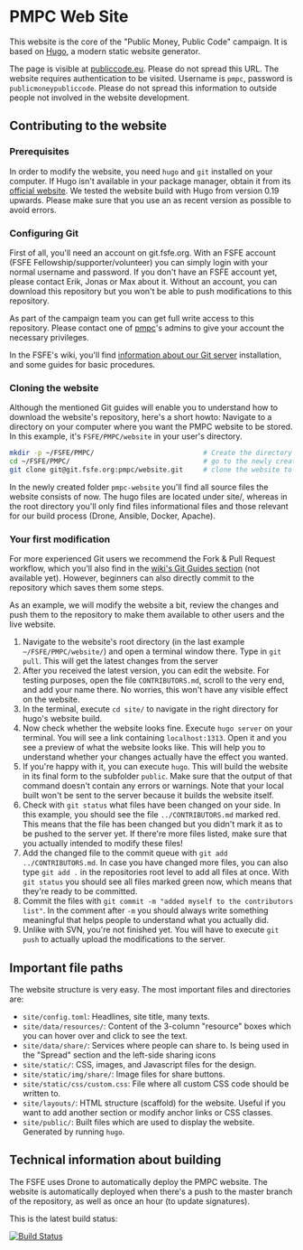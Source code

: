 # PMPC Web Site

This website is the core of the "Public Money, Public Code" campaign. It is based on [Hugo](https://gohugo.io/), a modern static website generator.

The page is visible at [publiccode.eu](https://publiccode.eu). Please do not spread this URL. The website requires authentication to be visited. Username is `pmpc`, password is `publicmoneypubliccode`. Please do not spread this information to outside people not involved in the website development.

## Contributing to the website

### Prerequisites

In order to modify the website, you need `hugo` and `git` installed on your computer. If Hugo isn't available in your package manager, obtain it from its [official website](https://gohugo.io). We tested the website build with Hugo from version 0.19 upwards. Please make sure that you use an as recent version as possible to avoid errors.

### Configuring Git

First of all, you'll need an account on git.fsfe.org. With an FSFE account (FSFE Fellowship/supporter/volunteer) you can simply login with your normal username and password. If you don't have an FSFE account yet, please contact Erik, Jonas or Max about it. Without an account, you can download this repository but you won't be able to push modifications to this repository.

As part of the campaign team you can get full write access to this repository. Please contact one of [pmpc](https://git.fsfe.org/pmpc)'s admins to give your account the necessary privileges.

In the FSFE's wiki, you'll find [information about our Git server](https://wiki.fsfe.org/TechDocs/Git) installation, and some guides for basic procedures.

### Cloning the website

Although the mentioned Git guides will enable you to understand how to download the website's repository, here's a short howto: Navigate to a directory on your computer where you want the PMPC website to be stored. In this example, it's `FSFE/PMPC/website` in your user's directory.

```sh
mkdir -p ~/FSFE/PMPC/                           # Create the directory if it doesn't exist yet
cd ~/FSFE/PMPC/                                 # go to the newly created PMPC directory
git clone git@git.fsfe.org:pmpc/website.git     # clone the website to the folder website
```

In the newly created folder `pmpc-website` you'll find all source files the website consists of now. The hugo files are located under site/, whereas in the root directory you'll only find files informational files and those relevant for our build process (Drone, Ansible, Docker, Apache).

### Your first modification

For more experienced Git users we recommend the Fork & Pull Request workflow, which you'll also find in the [wiki's Git Guides section](https://wiki.fsfe.org/TechDocs/Git#Guides_on_specific_actions) (not available yet). However, beginners can also directly commit to the repository which saves them some steps.

As an example, we will modify the website a bit, review the changes and push them to the repository to make them available to other users and the live website.

1. Navigate to the website's root directory (in the last example `~/FSFE/PMPC/website/`) and open a terminal window there. Type in `git pull`. This will get the latest changes from the server
2. After you received the latest version, you can edit the website. For testing purposes, open the file `CONTRIBUTORS.md`, scroll to the very end, and add your name there. No worries, this won't have any visible effect on the website.
3. In the terminal, execute `cd site/` to navigate in the right directory for hugo's website build.
4. Now check whether the website looks fine. Execute `hugo server` on your terminal. You will see a link containing `localhost:1313`. Open it and you see a preview of what the website looks like. This will help you to understand whether your changes actually have the effect you wanted.
5. If you're happy with it, you can execute `hugo`. This will build the website in its final form to the subfolder `public`. Make sure that the output of that command doesn't contain any errors or warnings. Note that your local built won't be sent to the server because it builds the website itself.
6. Check with `git status` what files have been changed on your side. In this example, you should see the file `../CONTRIBUTORS.md` marked red. This means that the file has been changed but you didn't mark it as to be pushed to the server yet. If there're more files listed, make sure that you actually intended to modify these files!
7. Add the changed file to the commit queue with `git add ../CONTRIBUTORS.md`. In case you have changed more files, you can also type `git add .` in the repositories root level to add all files at once. With `git status` you should see all files marked green now, which means that they're ready to be committed.
8. Commit the files with `git commit -m "added myself to the contributors list"`. In the comment after `-m` you should always write something meaningful that helps people to understand what you actually did.
9. Unlike with SVN, you're not finished yet. You will have to execute `git push` to actually upload the modifications to the server.


## Important file paths

The website structure is very easy. The most important files and directories are:

- `site/config.toml`: Headlines, site title, many texts.
- `site/data/resources/`: Content of the 3-column "resource" boxes which you can hover over and click to see the text.
- `site/data/share/`: Services where people can share to. Is being used in the "Spread" section and the left-side sharing icons
- `site/static/`: CSS, images, and Javascript files for the design.
- `site/static/img/share/`: Image files for share buttons.
- `site/static/css/custom.css`: File where all custom CSS code should be written to.
- `site/layouts/`: HTML structure (scaffold) for the website. Useful if you want to add another section or modify anchor links or CSS classes.
- `site/public/`: Built files which are used to display the website. Generated by running `hugo`.

## Technical information about building

The FSFE uses Drone to automatically deploy the PMPC website. The website is
automatically deployed when there's a push to the master branch of the
repository, as well as once an hour (to update signatures).

This is the latest build status:

[![Build Status](https://drone.fsfe.org/api/badges/pmpc/website/status.svg)](https://drone.fsfe.org/pmpc/website)

